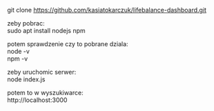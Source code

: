 git clone https://github.com/kasiatokarczuk/lifebalance-dashboard.git  

zeby pobrac:   
sudo apt install nodejs npm  

potem sprawdzenie czy to pobrane dziala:  
node -v  
npm -v  

zeby uruchomic serwer:   
node index.js  

potem to w wyszukiwarce:   
http://localhost:3000  
